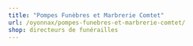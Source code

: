 ```yaml
---
title: "Pompes Funèbres et Marbrerie Comtet"
url: /oyonnax/pompes-funebres-et-marbrerie-comtet/
shop: directeurs de funérailles
---
```

